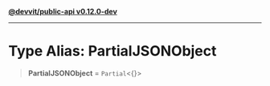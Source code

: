 [**@devvit/public-api v0.12.0-dev**](../README.md)

---

# Type Alias: PartialJSONObject

> **PartialJSONObject** = `Partial`\<\{\}\>
